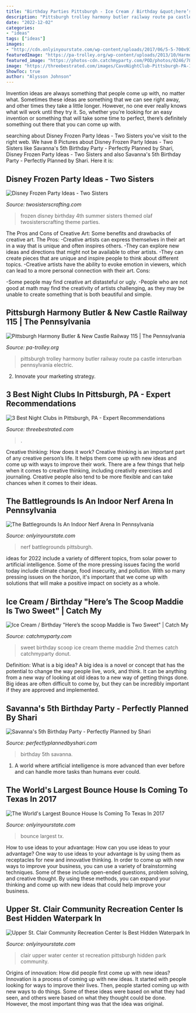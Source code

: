 ```yaml
---
title: "Birthday Parties Pittsburgh - Ice Cream / Birthday &quot;here’s The Scoop Maddie Is Two Sweet&quot;"
description: "Pittsburgh trolley harmony butler railway route pa castle interurban pennsylvania electric"
date: "2022-12-02"
categories:
- "ideas"
tags: ["ideas"]
images:
- "http://cdn.onlyinyourstate.com/wp-content/uploads/2017/06/5-5-700x933.jpg"
featuredImage: "https://pa-trolley.org/wp-content/uploads/2013/10/Harmony115atBarn.jpg"
featured_image: "https://photos-cdn.catchmyparty.com/POD/photos/0246/7826/bb59c10d-a02a-4add-a397-456b0e98a6c4.jpeg"
image: "https://threebestrated.com/images/CavoNightClub-Pittsburgh-PA-1.jpeg"
ShowToc: true
author: "Alysson Johnson"
---
```



Invention ideas are always something that people come up with, no matter what. Sometimes these ideas are something that we can see right away, and other times they take a little longer. However, no one ever really knows what will work until they try it. So, whether you’re looking for an easy invention or something that will take some time to perfect, there’s definitely something out there that you can come up with.

	

		
searching about Disney Frozen Party Ideas - Two Sisters you've visit to the right web. We have 8 Pictures about Disney Frozen Party Ideas - Two Sisters like Savanna&#039;s 5th Birthday Party - Perfectly Planned by Shari, Disney Frozen Party Ideas - Two Sisters and also Savanna&#039;s 5th Birthday Party - Perfectly Planned by Shari. Here it is:
		
    
## Disney Frozen Party Ideas - Two Sisters

<img loading=lazy src="http://www.twosisterscrafting.com/wp-content/uploads/2014/08/frozen-party-ideas2.jpg" onerror="this.onerror=null;this.src='https://tse4.mm.bing.net/th?id=OIP.84Nnz9McYM-IuXRnQm4VTQHaQV&amp;pid=15.1';" alt="Disney Frozen Party Ideas - Two Sisters">

_Source: twosisterscrafting.com_

>frozen disney birthday 4th summer sisters themed olaf twosisterscrafting theme parties. 

	

The Pros and Cons of Creative Art: Some benefits and drawbacks of creative art.
The Pros: 
-Creative artists can express themselves in their art in a way that is unique and often inspires others. 
-They can explore new ideas and directions that might not be available to other artists. 
-They can create pieces that are unique and inspire people to think about different topics. 
-Creative artists have the ability to evoke emotion in viewers, which can lead to a more personal connection with their art. 
Cons:


-Some people may find creative art distasteful or ugly. 
-People who are not good at math may find the creativity of artists challenging, as they may be unable to create something that is both beautiful and simple.

    
## Pittsburgh Harmony Butler &amp; New Castle Railway 115 | The Pennsylvania

<img loading=lazy src="https://pa-trolley.org/wp-content/uploads/2013/10/Harmony115atBarn.jpg" onerror="this.onerror=null;this.src='https://tse3.mm.bing.net/th?id=OIP.KwEMceGoK2Hb8wDCufeexAHaKG&amp;pid=15.1';" alt="Pittsburgh Harmony Butler &amp; New Castle Railway 115 | The Pennsylvania">

_Source: pa-trolley.org_

>pittsburgh trolley harmony butler railway route pa castle interurban pennsylvania electric. 

	

2. Innovate your marketing strategy.

    
## 3 Best Night Clubs In Pittsburgh, PA - Expert Recommendations

<img loading=lazy src="https://threebestrated.com/images/CavoNightClub-Pittsburgh-PA-1.jpeg" onerror="this.onerror=null;this.src='https://tse1.mm.bing.net/th?id=OIP.1JBVtIXQUYKxlHiR9qceJwAAAA&amp;pid=15.1';" alt="3 Best Night Clubs in Pittsburgh, PA - Expert Recommendations">

_Source: threebestrated.com_

>. 

	

Creative thinking: How does it work?
Creative thinking is an important part of any creative person’s life. It helps them come up with new ideas and come up with ways to improve their work. There are a few things that help when it comes to creative thinking, including creativity exercises and journaling. Creative people also tend to be more flexible and can take chances when it comes to their ideas.

    
## The Battlegrounds Is An Indoor Nerf Arena In Pennsylvania

<img loading=lazy src="https://img-aws.ehowcdn.com/700x/cdn.onlyinyourstate.com/wp-content/uploads/2020/03/5-53-700x464.jpg" onerror="this.onerror=null;this.src='https://tse3.mm.bing.net/th?id=OIP.piUi8PFPGnNRxhdKu5T5_wHaE6&amp;pid=15.1';" alt="The Battlegrounds Is An Indoor Nerf Arena In Pennsylvania">

_Source: onlyinyourstate.com_

>nerf battlegrounds pittsburgh. 

	

ideas for 2022 include a variety of different topics, from solar power to artificial intelligence. Some of the more pressing issues facing the world today include climate change, food insecurity, and pollution. With so many pressing issues on the horizon, it's important that we come up with solutions that will make a positive impact on society as a whole.

    
## Ice Cream / Birthday &quot;Here’s The Scoop Maddie Is Two Sweet&quot; | Catch My

<img loading=lazy src="https://photos-cdn.catchmyparty.com/POD/photos/0246/7826/bb59c10d-a02a-4add-a397-456b0e98a6c4.jpeg" onerror="this.onerror=null;this.src='https://tse2.mm.bing.net/th?id=OIP.rHKbwCGFxj4rTc-12wMRTgHaFt&amp;pid=15.1';" alt="Ice Cream / Birthday &quot;Here’s the scoop Maddie is Two Sweet&quot; | Catch My">

_Source: catchmyparty.com_

>sweet birthday scoop ice cream theme maddie 2nd themes catch catchmyparty donut. 

	

Definition: What is a big idea?
A big idea is a novel or concept that has the potential to change the way people live, work, and think. It can be anything from a new way of looking at old ideas to a new way of getting things done. Big ideas are often difficult to come by, but they can be incredibly important if they are approved and implemented.

    
## Savanna&#039;s 5th Birthday Party - Perfectly Planned By Shari

<img loading=lazy src="https://cgxvv2srh5-flywheel.netdna-ssl.com/wp-content/uploads/2012/11/DSC_0012.jpg" onerror="this.onerror=null;this.src='https://tse1.mm.bing.net/th?id=OIP.Oxb0mEg6skSF7ANO6nJ5ZwHaLL&amp;pid=15.1';" alt="Savanna&#039;s 5th Birthday Party - Perfectly Planned by Shari">

_Source: perfectlyplannedbyshari.com_

>birthday 5th savanna. 

	

1. A world where artificial intelligence is more advanced than ever before and can handle more tasks than humans ever could. 

    
## The World&#039;s Largest Bounce House Is Coming To Texas In 2017

<img loading=lazy src="http://cdn.onlyinyourstate.com/wp-content/uploads/2017/08/bounce.jpg" onerror="this.onerror=null;this.src='https://tse1.mm.bing.net/th?id=OIP.0agX8bk8Le-qvJSUbjFyBAHaE8&amp;pid=15.1';" alt="The World&#039;s Largest Bounce House Is Coming To Texas In 2017">

_Source: onlyinyourstate.com_

>bounce largest tx. 

	

How to use ideas to your advantage: How can you use ideas to your advantage?
One way to use ideas to your advantage is by using them as receptacles for new and innovative thinking. In order to come up with new ways to improve your business, you can use a variety of brainstorming techniques. Some of these include open-ended questions, problem solving, and creative thought. By using these methods, you can expand your thinking and come up with new ideas that could help improve your business.

    
## Upper St. Clair Community Recreation Center Is Best Hidden Waterpark In

<img loading=lazy src="http://cdn.onlyinyourstate.com/wp-content/uploads/2017/06/5-5-700x933.jpg" onerror="this.onerror=null;this.src='https://tse2.mm.bing.net/th?id=OIP.f1rZ0uubDhHVm9xm4L9FTQHaJ3&amp;pid=15.1';" alt="Upper St. Clair Community Recreation Center Is Best Hidden Waterpark In">

_Source: onlyinyourstate.com_

>clair upper water center st recreation pittsburgh hidden park community. 

	

Origins of innovation: How did people first come up with new ideas?
Innovation is a process of coming up with new ideas. It started with people looking for ways to improve their lives. Then, people started coming up with new ways to do things. Some of these ideas were based on what they had seen, and others were based on what they thought could be done. However, the most important thing was that the idea was original.

